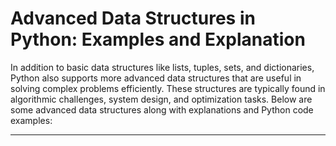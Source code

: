 # Advanced Data Structures in Python: Examples and Explanation

In addition to basic data structures like lists, tuples, sets, and dictionaries, Python also supports more advanced data structures that are useful in solving complex problems efficiently. These structures are typically found in algorithmic challenges, system design, and optimization tasks. Below are some advanced data structures along with explanations and Python code examples:

---

#
